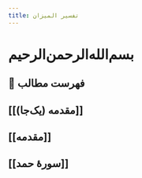```yaml
---
title: تفسیر المیزان
---
```



# بسم‌الله‌الرحمن‌الرحیم
## 📝 فهرست مطالب
## [[مقدمه (یک‌جا)]]
## [[مقدمه]]
## [[سورۀ حمد]]

